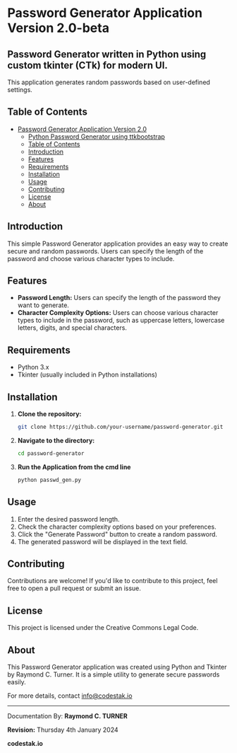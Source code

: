 # Password Generator Application Version 2.0-beta

## Password Generator written in Python using custom tkinter (CTk) for modern UI.

This application generates random passwords based on user-defined settings.

## Table of Contents

- [Password Generator Application Version 2.0](#password-generator-application-version-20)
  - [Python Password Generator using ttkbootstrap](#python-password-generator-using-ttkbootstrap)
  - [Table of Contents](#table-of-contents)
  - [Introduction](#introduction)
  - [Features](#features)
  - [Requirements](#requirements)
  - [Installation](#installation)
  - [Usage](#usage)
  - [Contributing](#contributing)
  - [License](#license)
  - [About](#about)

## Introduction

This simple Password Generator application provides an easy way to create secure and random passwords. Users can specify the length of the password and choose various character types to include.

## Features

- **Password Length:** Users can specify the length of the password they want to generate.
- **Character Complexity Options:** Users can choose various character types to include in the password, such as uppercase letters, lowercase letters, digits, and special characters.

## Requirements

- Python 3.x
- Tkinter (usually included in Python installations)

## Installation

1. **Clone the repository:**

   ```bash
   git clone https://github.com/your-username/password-generator.git
   ```


2. **Navigate to the directory:**

    ```bash
    cd password-generator
    ```

3. **Run the Application from the cmd line**

    ```bash
    python passwd_gen.py
    ```
## Usage
1. Enter the desired password length.
2. Check the character complexity options based on your preferences.
3. Click the "Generate Password" button to create a random password.
4. The generated password will be displayed in the text field.

## Contributing
Contributions are welcome! If you'd like to contribute to this project, feel free to open a pull request or submit an issue.

## License
This project is licensed under the Creative Commons Legal Code.

## About
This Password Generator application was created using Python and Tkinter by Raymond C. Turner. It is a simple utility to generate secure passwords easily.

For more details, contact <info@codestak.io>


---

Documentation By: **Raymond C. TURNER**

**Revision:** Thursday 4th January 2024

**codestak.io**